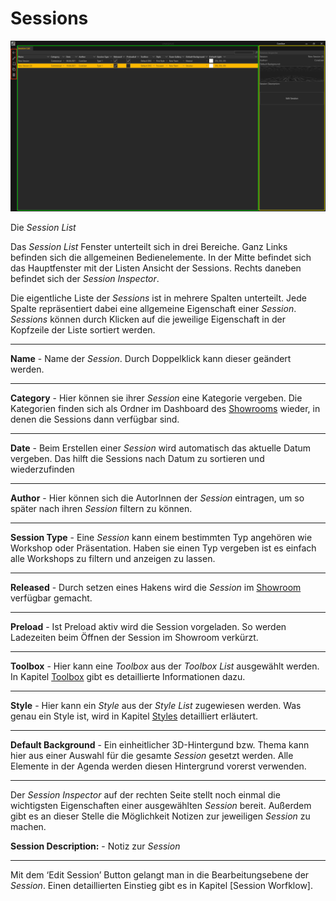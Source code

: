 # Sessions 




![Placeholder](img/SessionList.PNG) 




Die *Session List* 




Das *Session List* Fenster unterteilt sich in drei Bereiche. Ganz Links befinden sich die allgemeinen Bedienelemente. In der Mitte befindet sich das Hauptfenster mit der Listen Ansicht der Sessions. Rechts daneben befindet sich der *Session Inspector*. 

Die eigentliche Liste der *Sessions* ist in mehrere Spalten unterteilt. Jede Spalte repräsentiert dabei eine allgemeine Eigenschaft einer *Session*. *Sessions* können durch Klicken auf die jeweilige Eigenschaft in der Kopfzeile der Liste sortiert werden.  

***
**Name** - Name der *Session*. Durch Doppelklick kann dieser geändert werden.

***
**Category** - Hier können sie ihrer *Session* eine Kategorie vergeben. Die Kategorien finden sich als Ordner im Dashboard des [Showrooms](showroom.md) wieder, in denen die Sessions dann verfügbar sind.
***
**Date** - Beim Erstellen einer *Session* wird automatisch das aktuelle Datum vergeben. Das hilft die Sessions nach Datum zu sortieren und wiederzufinden
***
**Author** - Hier können sich die AutorInnen der *Session* eintragen, um so später nach ihren *Session* filtern zu können.  
***
**Session Type** - Eine *Session* kann einem bestimmten Typ angehören wie Workshop oder Präsentation. Haben sie einen Typ vergeben ist es einfach alle Workshops zu filtern und anzeigen zu lassen.

***
**Released** - Durch setzen eines Hakens wird die *Session* im [Showroom](showroom.md) verfügbar gemacht.

***
**Preload** - Ist Preload aktiv wird die Session vorgeladen. So werden Ladezeiten beim Öffnen der Session im Showroom verkürzt.

***
**Toolbox** - Hier kann eine *Toolbox* aus der *Toolbox List* ausgewählt werden. In Kapitel [Toolbox](toolbox.md) gibt es detaillierte Informationen dazu.
***
**Style** - Hier kann ein *Style* aus der *Style List* zugewiesen werden. Was genau ein Style ist, wird in Kapitel [Styles](styles.md) detailliert erläutert.

***
**Default Background** - Ein einheitlicher 3D-Hintergund bzw. Thema kann hier aus einer Auswahl für die gesamte *Session* gesetzt werden. Alle Elemente in der Agenda werden diesen Hintergrund vorerst verwenden.


***
Der *Session Inspector* auf der rechten Seite stellt noch einmal die wichtigsten Eigenschaften einer ausgewählten *Session* bereit. Außerdem gibt es an dieser Stelle die Möglichkeit Notizen zur jeweiligen *Session* zu machen. 

**Session Description:** - Notiz zur *Session* 
***
Mit dem ‘Edit Session’ Button gelangt man in die Bearbeitungsebene der *Session*. Einen detaillierten Einstieg gibt es in Kapitel [Session Worfklow]. 
